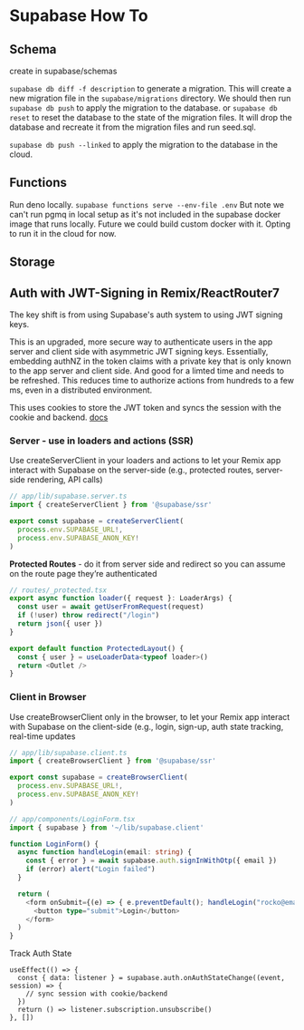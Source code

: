 # Supabase How To

## Schema

create in supabase/schemas

`supabase db diff -f description` to generate a migration. This will create a new migration file in the `supabase/migrations` directory. We should then run `supabase db push` to apply the migration to the database. or `supabase db reset` to reset the database to the state of the migration files. It will drop the database and recreate it from the migration files and run seed.sql.

`supabase db push --linked` to apply the migration to the database in the cloud.

## Functions

Run deno locally. `supabase functions serve --env-file .env`
But note we can't run pgmq in local setup as it's not included in the supabase docker image that runs locally. Future we could build custom docker with it. Opting to run it in the cloud for now.

## Storage

## Auth with JWT-Signing in Remix/ReactRouter7

The key shift is from using Supabase's auth system to using JWT signing keys.

This is an upgraded, more secure way to authenticate users in the app server and client side with asymmetric JWT signing keys. Essentially, embedding authNZ in the token claims with a private key that is only known to the app server and client side. And good for a limted time and needs to be refreshed. This reduces time to authorize actions from hundreds to a few ms, even in a distributed environment.

This uses cookies to store the JWT token and syncs the session with the cookie and backend. [docs](https://supabase.com/docs/guides/auth/server-side/creating-a-client?queryGroups=framework&framework=remix&queryGroups=environment&environment=remix-loader#set-environment-variables)

### Server - use in loaders and actions (SSR)

Use createServerClient in your loaders and actions to let your Remix app interact with Supabase on the server-side (e.g., protected routes, server-side rendering, API calls)

```ts
// app/lib/supabase.server.ts
import { createServerClient } from '@supabase/ssr'

export const supabase = createServerClient(
  process.env.SUPABASE_URL!,
  process.env.SUPABASE_ANON_KEY!
)
```

**Protected Routes** - do it from server side and redirect so you can assume on the route page they’re authenticated

```ts
// routes/_protected.tsx
export async function loader({ request }: LoaderArgs) {
  const user = await getUserFromRequest(request)
  if (!user) throw redirect("/login")
  return json({ user })
}

export default function ProtectedLayout() {
  const { user } = useLoaderData<typeof loader>()
  return <Outlet />
}
```

### Client in Browser

Use createBrowserClient only in the browser, to let your Remix app interact with Supabase on the client-side (e.g., login, sign-up, auth state tracking, real-time updates

```ts
// app/lib/supabase.client.ts
import { createBrowserClient } from '@supabase/ssr'

export const supabase = createBrowserClient(
  process.env.SUPABASE_URL!,
  process.env.SUPABASE_ANON_KEY!
)
```

```ts
// app/components/LoginForm.tsx
import { supabase } from '~/lib/supabase.client'

function LoginForm() {
  async function handleLogin(email: string) {
    const { error } = await supabase.auth.signInWithOtp({ email })
    if (error) alert("Login failed")
  }

  return (
    <form onSubmit={(e) => { e.preventDefault(); handleLogin("rocko@email.com") }}>
      <button type="submit">Login</button>
    </form>
  )
}
```

Track Auth State

```tsx
useEffect(() => {
  const { data: listener } = supabase.auth.onAuthStateChange((event, session) => {
    // sync session with cookie/backend
  })
  return () => listener.subscription.unsubscribe()
}, [])
```
